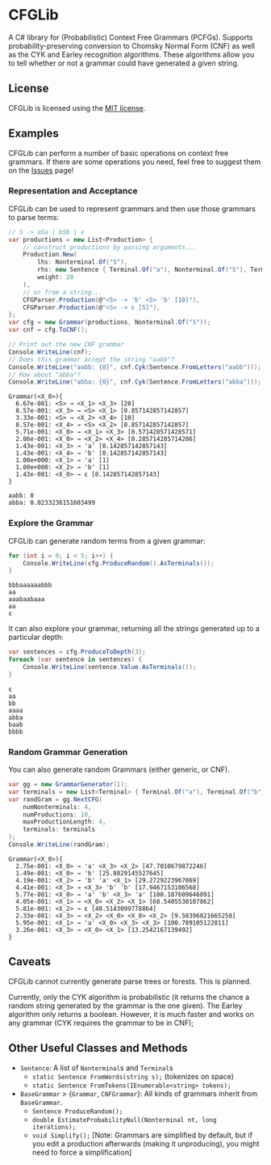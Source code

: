 # CFGLib 
A C# library for (Probabilistic) Context Free Grammars (PCFGs).
Supports probability-preserving conversion to Chomsky Normal Form (CNF) as well as the CYK and Earley recognition algorithms.
These algorithms allow you to tell whether or not a grammar could have generated a given string.

## License
CFGLib is licensed using the [MIT license](LICENSE.txt).

## Examples
CFGLib can perform a number of basic operations on context free grammars.
If there are some operations you need, feel free to suggest them on the [Issues](https://github.com/ellisonch/CFGLib/issues) page!

### Representation and Acceptance
CFGLib can be used to represent grammars and then use those grammars to parse terms:
```cs
// S -> aSa | bSb | ε
var productions = new List<Production> {
	// construct productions by passing arguments...
	Production.New(
		lhs: Nonterminal.Of("S"),
		rhs: new Sentence { Terminal.Of("a"), Nonterminal.Of("S"), Terminal.Of("a") },
		weight: 20
	),
	// or from a string...
	CFGParser.Production(@"<S> -> 'b' <S> 'b' [10]"),
	CFGParser.Production(@"<S> -> ε [5]"),
};
var cfg = new Grammar(productions, Nonterminal.Of("S"));
var cnf = cfg.ToCNF();

// Print out the new CNF grammar
Console.WriteLine(cnf);
// Does this grammar accept the string "aabb"?
Console.WriteLine("aabb: {0}", cnf.Cyk(Sentence.FromLetters("aabb")));
// How about "abba"?
Console.WriteLine("abba: {0}", cnf.Cyk(Sentence.FromLetters("abba")));
```
```
Grammar(<X_0>){
  6.67e-001: <S> → <X_1> <X_3> [20]
  8.57e-001: <X_3> → <S> <X_1> [0.857142857142857]
  3.33e-001: <S> → <X_2> <X_4> [10]
  8.57e-001: <X_4> → <S> <X_2> [0.857142857142857]
  5.71e-001: <X_0> → <X_1> <X_3> [0.571428571428571]
  2.86e-001: <X_0> → <X_2> <X_4> [0.285714285714286]
  1.43e-001: <X_3> → 'a' [0.142857142857143]
  1.43e-001: <X_4> → 'b' [0.142857142857143]
  1.00e+000: <X_1> → 'a' [1]
  1.00e+000: <X_2> → 'b' [1]
  1.43e-001: <X_0> → ε [0.142857142857143]
}

aabb: 0
abba: 0.0233236151603499
```

### Explore the Grammar
CFGLib can generate random terms from a given grammar:
```cs
for (int i = 0; i < 5; i++) {
	Console.WriteLine(cfg.ProduceRandom().AsTerminals());
}
```
```
bbbaaaaaabbb
aa
aaabaabaaa
aa
ε
```
It can also explore your grammar, returning all the strings generated up to a particular depth:
```cs
var sentences = cfg.ProduceToDepth(3);
foreach (var sentence in sentences) {
	Console.WriteLine(sentence.Value.AsTerminals());
}
```
```
ε
aa
bb
aaaa
abba
baab
bbbb
```

### Random Grammar Generation
You can also generate random Grammars (either generic, or CNF).
```cs
var gg = new GrammarGenerator(1);
var terminals = new List<Terminal> { Terminal.Of("a"), Terminal.Of("b") };
var randGram = gg.NextCFG(
	numNonterminals: 4,
	numProductions: 10,
	maxProductionLength: 4,
	terminals: terminals
);
Console.WriteLine(randGram);
```
```
Grammar(<X_0>){
  2.75e-001: <X_0> → 'a' <X_3> <X_2> [47.7010679872246]
  1.49e-001: <X_0> → 'b' [25.8029145527645]
  4.19e-001: <X_2> → 'b' 'a' <X_1> [29.2729223967869]
  4.41e-001: <X_3> → <X_3> 'b' 'b' [17.9467153106568]
  5.77e-001: <X_0> → 'a' 'b' <X_3> 'a' [100.187609646091]
  4.05e-001: <X_1> → <X_0> <X_2> <X_1> [68.5405530107862]
  5.81e-001: <X_2> → ε [40.5143099778864]
  2.33e-001: <X_3> → <X_2> <X_0> <X_0> <X_2> [9.50396021665258]
  5.95e-001: <X_1> → 'a' <X_0> <X_3> <X_3> [100.789105122811]
  3.26e-001: <X_3> → <X_0> <X_1> [13.2542167139492]
}
```

## Caveats
CFGLib cannot currently generate parse trees or forests.
This is planned.

Currently, only the CYK algorithm is probabilistic (it returns the chance a random string generated by the grammar is the one given).
The Earley algorithm only returns a boolean.
However, it is much faster and works on any grammar (CYK requires the grammar to be in CNF);


## Other Useful Classes and Methods
* `Sentence`: A list of `Nonterminal`s and `Terminal`s
  * `static Sentence FromWords(string s);` (tokenizes on space)
  * `static Sentence FromTokens(IEnumerable<string> tokens);`
* `BaseGrammar` > {`Grammar`, `CNFGrammar`}: All kinds of grammars inherit from `BaseGrammar`.
  * `Sentence ProduceRandom();`
  * `double EstimateProbabilityNull(Nonterminal nt, long iterations);`
  * `void Simplify();` [Note: Grammars are simplified by default, but if you edit a production afterwards (making it unproducing), you might need to force a simplification]

